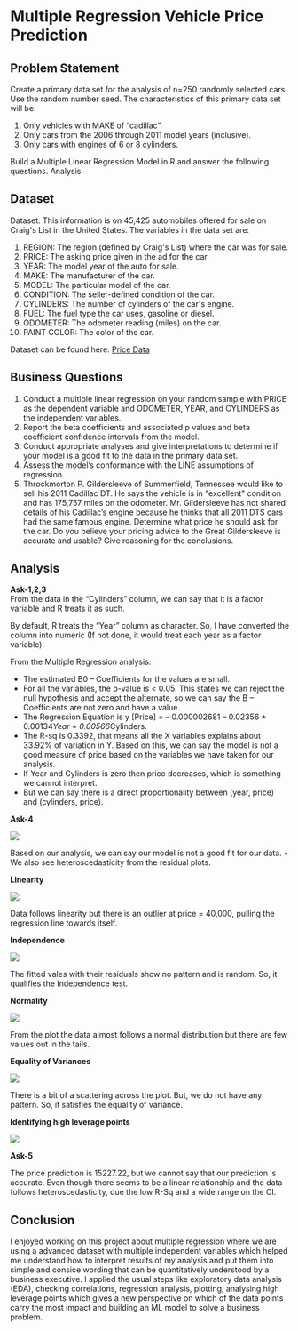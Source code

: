 # Multiple Regression Vehicle Price Prediction

## Problem Statement
Create a primary data set for the analysis of n=250 randomly selected cars. Use the random number seed. The characteristics of this primary data set will be:
1. Only vehicles with MAKE of “cadillac”.
2. Only cars from the 2006 through 2011 model years (inclusive).
3. Only cars with engines of 6 or 8 cylinders.

Build a Multiple Linear Regression Model in R and answer the following questions.
Analysis

## Dataset
Dataset: This information is on 45,425 automobiles offered for sale on Craig's List in the United States. The variables in the data set are:
1. REGION: The region (defined by Craig's List) where the car was for sale.
2. PRICE: The asking price given in the ad for the car.
3. YEAR: The model year of the auto for sale.
4. MAKE: The manufacturer of the car.
5. MODEL: The particular model of the car.
6. CONDITION: The seller-defined condition of the car.
7. CYLINDERS: The number of cylinders of the car's engine.
8. FUEL: The fuel type the car uses, gasoline or diesel.
9. ODOMETER: The odometer reading (miles) on the car.
10. PAINT COLOR: The color of the car.

Dataset can be found here: [Price Data](Data/)

## Business Questions
1. Conduct a multiple linear regression on your random sample with PRICE as the dependent variable and ODOMETER, YEAR, and CYLINDERS as the independent variables.
2. Report the beta coefficients and associated p values and beta coefficient confidence intervals from the model.
3. Conduct appropriate analyses and give interpretations to determine if your model is a good fit to the data in the primary data set.
4. Assess the model’s conformance with the LINE assumptions of regression.
5. Throckmorton P. Gildersleeve of Summerfield, Tennessee would like to sell his 2011 Cadillac DT. He says the vehicle is in "excellent" condition and has 175,757 miles on the odometer. Mr. Gildersleeve has not shared details of his Cadillac’s engine because he thinks that all 2011 DTS cars had the same famous engine. Determine what price he should ask for the car. Do you believe your pricing advice to the Great Gildersleeve is accurate and usable? Give reasoning for the conclusions.

## Analysis
**Ask-1,2,3**<br>
From the data in the “Cylinders” column, we can say that it is a factor variable and R treats it as such.

By default, R treats the “Year” column as character. So, I have converted the column into numeric (If not done, it would treat each year as a factor variable).

From the Multiple Regression analysis:
- The estimated B0 – Coefficients for the values are small.
- For all the variables, the p-value is < 0.05. This states we can reject the null hypothesis and accept the alternate, so we can say the B – Coefficients are not zero and have a value.
- The Regression Equation is y [Price] = – 0.000002681 – 0.02356 + 0.00134*Year + 0.00566*Cylinders.
- The R-sq is 0.3392, that means all the X variables explains about 33.92% of variation in Y. Based on this, we can say the model is not a good measure of price based on the variables we have taken for our analysis.
- If Year and Cylinders is zero then price decreases, which is something we cannot interpret.
- But we can say there is a direct proportionality between (year, price) and (cylinders, price).

**Ask-4**<br>

![](Media/Image2.jpg)

Based on our analysis, we can say our model is not a good fit for our data. • We also see heteroscedasticity from the residual plots.

**Linearity**<br>

![](Media/Image4.jpg)

Data follows linearity but there is an outlier at price = 40,000, pulling the regression line towards itself.

**Independence**<br>

![](Media/Image5.jpg)

The fitted vales with their residuals show no pattern and is random. So, it qualifies the Independence test.

**Normality**<br>

![](Media/Image6.jpg)

From the plot the data almost follows a normal distribution but there are few values out in the tails.

**Equality of Variances**<br>

![](Media/Image7.jpg)

There is a bit of a scattering across the plot. But, we do not have any pattern. So, it satisfies the equality of variance.

**Identifying high leverage points**<br>

![](Media/Image8.jpg)

**Ask-5**<br>

The price prediction is 15227.22, but we cannot say that our prediction is accurate. Even though there seems to be a linear relationship and the data follows heteroscedasticity, due the low R-Sq and a wide range on the CI.

## Conclusion
I enjoyed working on this project about multiple regression where we are using a advanced dataset with multiple independent variables which helped me understand how to interpret results of my analysis and put them into simple and consice wording that can be quantitatively understood by a business executive. I applied the usual steps like exploratory data analysis (EDA), checking correlations, regression analysis, plotting, analysing high leverage points which gives a new perspective on which of the data points carry the most impact and building an ML model to solve a business problem.






